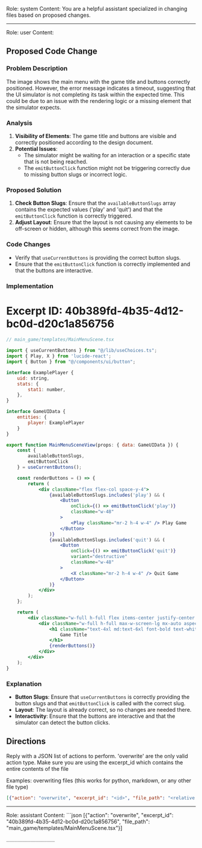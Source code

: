 Role: system
Content: You are a helpful assistant specialized in changing files based on proposed changes.
__________________
Role: user
Content: 
## Proposed Code Change
### Problem Description

The image shows the main menu with the game title and buttons correctly positioned. However, the error message indicates a timeout, suggesting that the UI simulator is not completing its task within the expected time. This could be due to an issue with the rendering logic or a missing element that the simulator expects.

### Analysis

1. **Visibility of Elements**: The game title and buttons are visible and correctly positioned according to the design document.
2. **Potential Issues**:
   - The simulator might be waiting for an interaction or a specific state that is not being reached.
   - The `emitButtonClick` function might not be triggering correctly due to missing button slugs or incorrect logic.

### Proposed Solution

1. **Check Button Slugs**: Ensure that the `availableButtonSlugs` array contains the expected values ('play' and 'quit') and that the `emitButtonClick` function is correctly triggered.
2. **Adjust Layout**: Ensure that the layout is not causing any elements to be off-screen or hidden, although this seems correct from the image.

### Code Changes

- Verify that `useCurrentButtons` is providing the correct button slugs.
- Ensure that the `emitButtonClick` function is correctly implemented and that the buttons are interactive.

### Implementation

# Excerpt ID: 40b389fd-4b35-4d12-bc0d-d20c1a856756
```jsx
// main_game/templates/MainMenuScene.tsx

import { useCurrentButtons } from "@/lib/useChoices.ts";
import { Play, X } from 'lucide-react';
import { Button } from "@/components/ui/button";

interface ExamplePlayer {
    uid: string,
    stats: {
        stat1: number,
    },
}

interface GameUIData {
    entities: {
        player: ExamplePlayer
    }
}

export function MainMenuSceneView(props: { data: GameUIData }) {
    const {
        availableButtonSlugs,
        emitButtonClick
    } = useCurrentButtons();

    const renderButtons = () => {
        return (
            <div className="flex flex-col space-y-4">
                {availableButtonSlugs.includes('play') && (
                    <Button
                        onClick={() => emitButtonClick('play')}
                        className="w-48"
                    >
                        <Play className="mr-2 h-4 w-4" /> Play Game
                    </Button>
                )}
                {availableButtonSlugs.includes('quit') && (
                    <Button
                        onClick={() => emitButtonClick('quit')}
                        variant="destructive"
                        className="w-48"
                    >
                        <X className="mr-2 h-4 w-4" /> Quit Game
                    </Button>
                )}
            </div>
        );
    };

    return (
        <div className="w-full h-full flex items-center justify-center bg-gray-900">
            <div className="w-full h-full max-w-screen-lg mx-auto aspect-video bg-gradient-to-b from-blue-900 to-blue-700 flex flex-col items-center justify-between p-8">
                <h1 className="text-4xl md:text-6xl font-bold text-white mt-16">
                    Game Title
                </h1>
                {renderButtons()}
            </div>
        </div>
    );
}
```

### Explanation

- **Button Slugs**: Ensure that `useCurrentButtons` is correctly providing the button slugs and that `emitButtonClick` is called with the correct slug.
- **Layout**: The layout is already correct, so no changes are needed there.
- **Interactivity**: Ensure that the buttons are interactive and that the simulator can detect the button clicks.

## Directions
Reply with a JSON list of actions to perform. 'overwrite' are the only valid action type. 
Make sure you are using the excerpt_id which contains the entire contents of the file

Examples:
overwriting files (this works for python, markdown, or any other file type)
```json output_example1
[{"action": "overwrite", "excerpt_id": "<id>", "file_path": "<relative file path>"}]
```

__________________
Role: assistant
Content: ```json
[{"action": "overwrite", "excerpt_id": "40b389fd-4b35-4d12-bc0d-d20c1a856756", "file_path": "main_game/templates/MainMenuScene.tsx"}]
```
__________________
